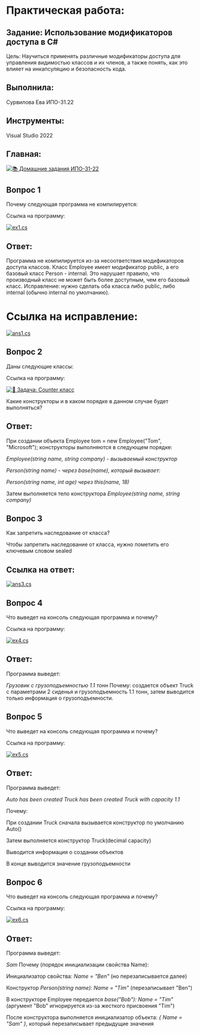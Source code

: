 # Практическая работа:
## Задание: Использование модификаторов доступа в C#
Цель: Научиться применять различные модификаторы доступа для управления видимостью классов и их членов, а также понять, как это влияет на инкапсуляцию и безопасность кода.

## Выполнила: 
Сурвилова Ева ИПО-31.22
## Инструменты:
Visual Studio 2022

## Главная:
[![📚 Домашние задания ИПО-31-22](https://img.shields.io/badge/📚_Главная-4285F4?style=for-the-badge&logo=github&logoColor=white)](https://github.com/wienwe/DyadyaRyuba/blob/main/HomeworkForRyubakov/README.md)

## Вопрос 1
Почему следующая программа не компилируется:

Ссылка на программу:

[![ex1.cs](https://img.shields.io/badge/🔢_Программа-4285F4?style=for-the-badge&logo=csharp&logoColor=white)](https://github.com/wienwe/DyadyaRyuba/blob/main/HomeworkForRyubakov/Задачи%20с%20созданием%20классов(MathUtils%2C%20Counter%2C%20StringUtils%2C%20Circle)/ex1.cs)  

## Ответ:

Программа не компилируется из-за несоответствия модификаторов доступа классов. Класс Employee имеет модификатор public, а его базовый класс Person - internal. Это нарушает правило, что производный класс не может быть более доступным, чем его базовый класс.
Исправление: нужно сделать оба класса либо public, либо internal (обычно internal по умолчанию).

# Ссылка на исправление:

[![ans1.cs](https://img.shields.io/badge/📌_Ответ-4CAF50?style=for-the-badge&logo=checkcircle&logoColor=white)](https://github.com/wienwe/DyadyaRyuba/blob/main/HomeworkForRyubakov/Задачи%20с%20созданием%20классов(MathUtils%2C%20Counter%2C%20StringUtils%2C%20Circle)/ans1.cs)  

## Вопрос 2
Даны следующие классы:


Ссылка на программу:

[![🧮 Задача: Counter класс](https://img.shields.io/badge/🧮_Программа-4285F4?style=for-the-badge&logo=csharp&logoColor=white)](https://github.com/wienwe/DyadyaRyuba/blob/main/HomeworkForRyubakov/Задачи%20с%20созданием%20классов(MathUtils%2C%20Counter%2C%20StringUtils%2C%20Circle)/ex2.cs)


Какие конструкторы и в каком порядке в данном случае будет выполняться?


## Ответ:

При создании объекта Employee tom = new Employee("Tom", "Microsoft"); конструкторы выполняются в следующем порядке:

*Employee(string name, string company) - вызываемый конструктор*

*Person(string name) - через base(name), который вызывает:*

*Person(string name, int age) через this(name, 18)*

Затем выполняется тело конструктора *Employee(string name, string company)*
## Вопрос 3
Как запретить наследование от класса?


Чтобы запретить наследование от класса, нужно пометить его ключевым словом sealed
## Ссылка на ответ:
[![ans3.cs](https://img.shields.io/badge/📌_Ответ-4CAF50?style=for-the-badge&logo=checkcircle&logoColor=white)](https://github.com/wienwe/DyadyaRyuba/blob/main/HomeworkForRyubakov/Задачи%20с%20созданием%20классов(MathUtils%2C%20Counter%2C%20StringUtils%2C%20Circle)/ans3.cs)
## Вопрос 4
Что выведет на консоль следующая программа и почему?


Ссылка на программу:


[![ex4.cs](https://img.shields.io/badge/📝_Программа-4285F4?style=for-the-badge&logo=csharp&logoColor=white)](https://github.com/wienwe/DyadyaRyuba/blob/main/HomeworkForRyubakov/Задачи%20с%20созданием%20классов(MathUtils%2C%20Counter%2C%20StringUtils%2C%20Circle)/ex4.cs)  


## Ответ:
Программа выведет:


*Грузовик с грузоподъемностью 1.1 тонн*
Почему: создается объект Truck с параметрами 2 сиденья и грузоподъемность 1.1 тонн, затем выводится только информация о грузоподъемности.
## Вопрос 5
Что выведет на консоль следующая программа и почему?


Ссылка на программу:


[![ex5.cs](https://img.shields.io/badge/⭕_Программа-4285F4?style=for-the-badge&logo=csharp&logoColor=white)](https://github.com/wienwe/DyadyaRyuba/blob/main/HomeworkForRyubakov/Задачи%20с%20созданием%20классов(MathUtils%2C%20Counter%2C%20StringUtils%2C%20Circle)/ex5.cs)  

## Ответ:
Программа выведет:

*Auto has been created
Truck has been created
Truck with capacity 1.1*


Почему:

При создании Truck сначала вызывается конструктор по умолчанию Auto()

Затем выполняется конструктор Truck(decimal capacity)

Выводится информация о создании объектов

В конце выводится значение грузоподъемности
## Вопрос 6
Что выведет на консоль следующая программа и почему?


Ссылка на программу:


[![ex6.cs](https://img.shields.io/badge/✨_Программа-4285F4?style=for-the-badge&logo=csharp&logoColor=white)](https://github.com/wienwe/DyadyaRyuba/blob/main/HomeworkForRyubakov/Задачи%20с%20созданием%20классов(MathUtils%2C%20Counter%2C%20StringUtils%2C%20Circle)/ex6.cs)
## Ответ:
Программа выведет:

*Sam*
Почему (порядок инициализации свойства Name):

Инициализатор свойства: *Name = "Ben"* (но перезаписывается далее)

Конструктор *Person(string name): Name = "Tim"* (перезаписывает "Ben")

В конструкторе Employee передается *base("Bob"): Name = "Tim"* (аргумент "Bob" игнорируется из-за жесткого присвоения "Tim")

После конструктора выполняется инициализатор объекта: *{ Name = "Sam" }*, который перезаписывает предыдущие значения

